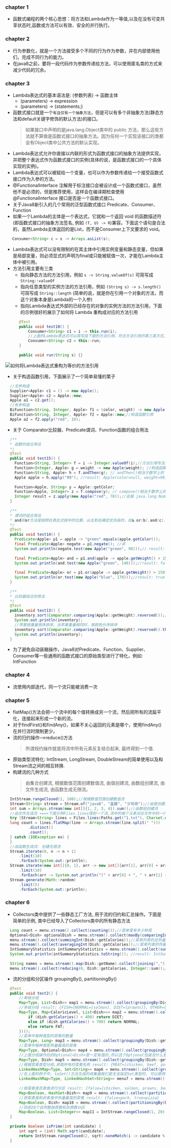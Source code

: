 ### chapter 1
  - 函数式编程的两个核心思想：将方法和Lambda作为一等值,以及在没有可变共享状态时,函数或方法可以有效、安全的并行执行。
### chapter 2
  - 行为参数化，就是一个方法接受多个不同的行为作为参数，并在内部使用他们，完成不同行为的能力。
  - 在java8之前，要将一段代码作为参数传递给方法，可以使用匿名类的方式来减少代码的冗余。
### chapter 3
  - Lambda表达式的基本语法是:   (参数列表) -> 函数主体
    - (parameters) -> expression
    - (parameters) -> {statements;}
  - 函数式接口就是一个`有且仅有一个抽象方法`，但是可以有多个非抽象方法(静态方法和default关键字修饰的默认方法)的接口。
    > 如果接口中声明的是java.lang.Object类中的 public 方法，那么这些方法就不算做是函数式接口的抽象方法。因为任何一个实现该接口的类都会有Object类中公共方法的默认实现。
  - Lambda表达式允许你直接以内联的形式为函数式接口的抽象方法提供实现，并把整个表达式作为函数式接口的实例(具体的说，是函数式接口的一个具体实现的实例)。
  - Lambda表达式可以被赋给一个变量，也可以作为参数传递给一个接受函数式接口作为入参的方法。
  - @FunctionalInterface 注解用于标注接口会被设计成一个函数式接口，虽然他不是必须的，但是推荐使用，这样会在编译期检查使用 @FunctionalInterface 接口是否是一个函数式接口。
  - 关于Java8新引入的几个常用的泛型函数式接口 Predicate、Consumer、Function
  - 如果一个Lambda的主体是一个表达式，它就和一个返回 void 的函数描述符(即函数式接口的抽象方法签名, 例如 `(T, U) -> R`)兼容。下面这个语句是合法的，虽然Lambda主体返回的是List<String>，而不是Consumer上下文要求的 void。
  ```java
     Consumer<String> c = s -> Arrays.asList(s);
  ```
  - Lambda表达式可以没有限制的在其主体中引用实例变量和静态变量，但如果是局部变量，则必须显式的声明为final或只能被赋值一次，才能在Lambda主体中被引用。
  - 方法引用主要有三类
    - 指向静态方法的方法引用，例如 `s -> String.valueOf(s)` 可简写成 `String::valueOf`
    - 指向任意类型的实例方法的方法引用，例如 `(String s) -> s.length()` 可简写成 `String::length` (简单的说，就是你在引用一个对象的方法，而这个对象本身是Lambda的一个入参)
    - 指向Lambda表达式外部的已经存在的对象的实例方法的方法引用，下面的示例很好的展示了如何将 Lambda 重构成对应的方法引用
  ```java
        @Test
        public void test10() {
            Consumer<String> c1 = i -> this.run(i);
            //上面的Lambda表达式可以简写成下面的方法引用，符合方法引用的第三类方式, this引用即所谓的外部对象
            Consumer<String> c2 = this::run;
        }
        
        public void run(String s) {}
  ```
  ![如何将Lambda表达式重构为等价的方法引用](images/method_reference.png)
  - 关于构造函数引用，下面展示了一个简单易懂的栗子
  ```java
    //无参构造
    Supplier<Apple> c1 = () -> new Apple();
    Supplier<Apple> c2 = Apple::new;
    Apple a1 = c2.get();
    //有参构造
    BiFunction<String, Integer, Apple> f1 = (color, weight) -> new Apple(color, weight);//Lambda表达式
    BiFunction<String, Integer, Apple> f2 = Apple::new;//构造函数引用
    Apple a2 = f2.apply("red", 10);
  ```
  - 关于 Comparator比较器、Predicate谓词、Function函数的组合用法
  ```java
    /**
    * 函数的组合用法
    */
    @Test
    public void test15() {
      Function<String, Integer> f = i -> Integer.valueOf(i);//方法引用写法: Integer::valueOf
      Function<Integer, Apple> g = weight -> new Apple(weight); //构造函数引用写法: Apple::new
      Function<String, Apple> h = f.andThen(g); // andThen()相当于数学上的 g(f(x)) 函数
      Apple apple = h.apply("99"); //result: Apple(color=null, weight=99)
    
      Function<Apple, String> y = Apple::getColor;
      Function<Apple, Integer> z = f.compose(y); // compose()相当于数学上的 f(y(x)) 函数
      Integer result = z.apply(new Apple("red", 78));//会报 java.lang.NumberFormatException: For input string: "red" 异常
    }
    
    /**
    * 谓词的组合用法
    * and和or方法是按照在表达式链中的位置，从左到右确定优先级的，如a.or(b).and(c).or(d) 可以看成 ((a || b) && c) || d
    */
    @Test
    public void test14() {
      Predicate<Apple> p1 = apple -> "green".equals(apple.getColor());
      final Predicate<Apple> negate = p1.negate(); //非
      System.out.println(negate.test(new Apple("green", 98)));// result: false
    
      final Predicate<Apple> and = p1.and(apple -> apple.getWeight() > 150);//与
      System.out.println(and.test(new Apple("green", 140)));//result: false
    
      final Predicate<Apple> or = p1.or(apple -> apple.getWeight() > 150);//或
      System.out.println(or.test(new Apple("blue", 170)));//result: true
    }
    
    /**
    * 比较器组合的用法
    */
    @Test
    public void test13() {
      inventory.sort(Comparator.comparing(Apple::getWeight).reversed());//苹果按重量倒序排序
      System.out.println(inventory);
      //苹果按重量倒序排序，当苹果重量相同时，按颜色升序排序
      inventory.sort(Comparator.comparing(Apple::getWeight).reversed().thenComparing(Apple::getColor));
      System.out.println(inventory);
    }
  ```
  - 为了避免自动装箱操作，Java8对Predicate、Function、Supplier、Consumer等一些通用的函数式接口的原始类型进行了特化，例如: IntFunction
### chapter 4
  - 流使用内部迭代，同一个流只能被消费一次
### chapter 5
  - flatMap()方法会把一个流中的每个值转换成另一个流，然后把所有的流扁平化，连接起来形成一个新的流。
  - 对于findFirst()和findAny()，如果不关心返回的元素是哪个，使用findAny()在并行流时限制更少。
  - 流的归约操作-->reduce()方法
    > 所谓规约操作就是将流中所有元素反复结合起来, 最终得到一个值.
  - 原始类型流特化: IntStream, LongStream, DoubleStream的简单使用以及和Stream流之间的相互转换.
  - 构建流的几种方式
    > 由集合创建流, 根据数值范围创建数值流, 由值创建流, 由数组创建流, 由文件生成流, 由函数生成无限流。
  ```java
    IntStream.rangeClosed(1, 100);//根据数值范围创建数值流
    Stream<String> stream = Stream.of("java8", "盖聂", "少司命");//由值创建流
    int sum = Arrays.stream(new int[]{1, 2, 3, 4}).sum();//由数组创建流
    //由文件生成流 ===>下面示例Files.lines得到一个流,流中的每个元素对应文件中的一行
    try (Stream<String> lines = Files.lines(Paths.get("1.txt"), Charset.defaultCharset())) {
    long count = lines.flatMap(line -> Arrays.stream(line.split(" ")))
            .distinct()
            .count();
    } catch (IOException ex) {
    }
    //由函数生成流: 创建无限流
    Stream.iterate(0, n -> n + 1)
        .limit(10)
        .forEach(System.out::println);
    Stream.iterate(new int[]{0, 1}, arr -> new int[]{arr[1], arr[0] + arr[1]}) //创建一个斐波纳契元祖序列
        .limit(10)
        .forEach(arr -> System.out.println("(" + arr[0] + ", " + arr[1] + ")"));
    Stream.generate(Math::random)
        .limit(5)
        .forEach(System.out::println);
  ```
### chapter 6
  - Collectors类中提供了一些静态工厂方法, 用于流的归约和汇总操作。下面是简单的示例, 类中已经导入了Collectors类中的所有静态方法
  ```java
    Long count = menu.stream().collect(counting());//菜单里有多少种菜
    Optional<Dish> optionalDish = menu.stream().collect(maxBy(comparingInt(Dish::getCalories)));//菜单里热量最高的菜
    menu.stream().collect(summingInt(Dish::getCalories));//菜单列表的总热量
    menu.stream().collect(averagingInt(Dish::getCalories));//菜单列表的热量平均值
    IntSummaryStatistics intSummaryStatistics = menu.stream().collect(summarizingInt(Dish::getCalories));//一次迭代,统计出菜单列表元素个数, 菜肴热量最大值、最小值、平均值、总和
    System.out.println(intSummaryStatistics.toString()); //result: IntSummaryStatistics{count=9, sum=4200, min=120, average=466.666667, max=800}
    
    String names = menu.stream().map(Dish::getName).collect(joining(","));//连接字符串
    menu.stream().collect(reducing(0, Dish::getCalories, Integer::sum));//菜单列表的总热量
  ```
  - 流的分组和分区操作 groupingBy(), partitioningBy()
  ```java
    @Test
    public void test2() {
        //单级分组
        Map<Type, List<Dish>> map1 = menu.stream().collect(groupingBy(Dish::getType));
        //多级分组 result: {FISH={NORMAL=[salmon], DIET=[prawns]}, OTHER={NORMAL=[french fries, pizza], DIET=[rice, season fruit]}, MEAT={NORMAL=[chicken], FAT=[pork, beef]}}
        Map<Type, Map<CaloricLevel, List<Dish>>> map2 = menu.stream().collect(groupingBy(Dish::getType, groupingBy(dish -> {
            if (dish.getCalories() < 400) return DIET;
            else if (dish.getCalories() < 700) return NORMAL;
            else return FAT;
        })));
        //菜单中每种类型的菜肴的数量
        Map<Type, Long> map3 = menu.stream().collect(groupingBy(Dish::getType, counting()));//result: {FISH=2, OTHER=4, MEAT=3}
        //菜单中每种类型热量最高的菜肴
        Map<Type, Optional<Dish>> map4 = menu.stream().collect(groupingBy(Dish::getType, maxBy(comparingInt(Dish::getCalories))));//result:{FISH=Optional[salmon], OTHER=Optional[pizza], MEAT=Optional[pork]}
        //上面分组操作后的Optional<Dish>是一定有值的,所以这个Optional包装没什么意义,可以通过collectingAndThen()方法把Dish直接提取出来
        Map<Type, Dish> map5 = menu.stream().collect(groupingBy(Dish::getType, collectingAndThen(maxBy(comparingInt(Dish::getCalories)), Optional::get)));//result:{FISH=Optional[salmon], OTHER=Optional[pizza], MEAT=Optional[pork]}
        //根据菜肴类型分组,获取所有的菜肴名称 result: {MEAT=[chicken, beef, pork], OTHER=[season fruit, pizza, rice, french fries], FISH=[salmon, prawns]}
        LinkedHashMap<Type, Set<String>> map6 = menu.stream().collect(groupingBy(Dish::getType, LinkedHashMap::new, mapping(Dish::getName, toSet())));
        //在上面的例子中, toSet()方法生成的收集器我们是无法指定Set类型的, 可以使用toCollection()工厂方法来指定集合类型, 比如LInkedHashSet
        LinkedHashMap<Type, LinkedHashSet<String>> menu7 = menu.stream().collect(groupingBy(Dish::getType, LinkedHashMap::new, mapping(Dish::getName, toCollection(LinkedHashSet::new))));
    
        //按菜肴是否素食进行分区 result: {false=[chicken, salmon, prawns, beef, pork], true=[rice, french fries, pizza, season fruit]}
        Map<Boolean, HashSet<Dish>> map9 = menu.stream().collect(partitioningBy(Dish::isVegetarian, toCollection(HashSet::new)));
        //获取素食和非素食中热量最高的菜肴 result: {false=pork, true=pizza}
        Map<Boolean, Dish> map10 = menu.stream().collect(partitioningBy(Dish::isVegetarian, collectingAndThen(maxBy(comparingInt(Dish::getCalories)), Optional::get)));
        //将前20个自然数按质数和非质数分区
        Map<Boolean, List<Integer>> map11 = IntStream.rangeClosed(1, 20).boxed().collect(partitioningBy(this::isPrime));
    }
    
    private boolean isPrime(int candidate) {
        int sqrt = (int) Math.sqrt(candidate);
        return IntStream.rangeClosed(2, sqrt).noneMatch(i -> candidate % i == 0);
    }
  ```
  